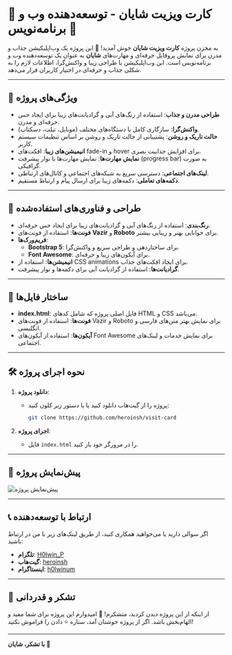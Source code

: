 # 📂 **کارت ویزیت شایان - توسعه‌دهنده وب و برنامه‌نویس** 🌟  

به مخزن پروژه **کارت ویزیت شایان** خوش آمدید! 🎉 این پروژه یک وب‌اپلیکیشن جذاب و مدرن برای نمایش پروفایل حرفه‌ای و مهارت‌های **شایان** به عنوان یک توسعه‌دهنده وب و برنامه‌نویس است. این وب‌اپلیکیشن با طراحی زیبا و واکنش‌گرا، اطلاعات لازم را به شکلی جذاب و حرفه‌ای در اختیار کاربران قرار می‌دهد.  

---

## 🚀 **ویژگی‌های پروژه**  

- **طراحی مدرن و جذاب**: استفاده از رنگ‌های آبی و گرادیانت‌های زیبا برای ایجاد حس حرفه‌ای و مدرن.  
- **واکنش‌گرا**: سازگاری کامل با دستگاه‌های مختلف (موبایل، تبلت، دسکتاپ).  
- **حالت تاریک و روشن**: پشتیبانی از حالت تاریک و روشن بر اساس تنظیمات سیستم کاربر.  
- **انیمیشن‌های زیبا**: افکت‌های fade-in و hover برای افزایش جذابیت بصری.  
- **نمایش مهارت‌ها**: نمایش مهارت‌ها با نوار پیشرفت (progress bar) به صورت گرافیکی.  
- **لینک‌های اجتماعی**: دسترسی سریع به شبکه‌های اجتماعی و کانال‌های ارتباطی.  
- **دکمه‌های تعاملی**: دکمه‌های زیبا برای ارسال پیام و ارتباط مستقیم.  

---

## 🎨 **طراحی و فناوری‌های استفاده‌شده**  

- **رنگ‌بندی**: استفاده از رنگ‌های آبی و گرادیانت‌های زیبا برای ایجاد حس حرفه‌ای.  
- **فونت‌ها**: استفاده از فونت‌های **Vazir** و **Roboto** برای خوانایی بهتر و زیبایی بیشتر.  
- **فریم‌ورک‌ها**:  
  - **Bootstrap 5**: برای ساختاردهی و طراحی سریع و واکنش‌گرا.  
  - **Font Awesome**: برای آیکون‌های زیبا و حرفه‌ای.  
- **انیمیشن‌ها**: استفاده از CSS animations برای ایجاد افکت‌های جذاب.  
- **گرادیانت‌ها**: استفاده از گرادیانت آبی برای دکمه‌ها و نوار پیشرفت.  

---

## 📂 **ساختار فایل‌ها**  

- **index.html**: فایل اصلی پروژه که شامل کدهای HTML و CSS می‌باشد.  
- **فونت‌ها**: استفاده از فونت‌های Vazir و Roboto برای نمایش بهتر متن‌های فارسی و انگلیسی.  
- **آیکون‌ها**: استفاده از آیکون‌های Font Awesome برای نمایش خدمات و لینک‌های اجتماعی.  

---

## 🛠️ **نحوه اجرای پروژه**  

1. **دانلود پروژه**:  
   - پروژه را از گیت‌هاب دانلود کنید یا با دستور زیر کلون کنید:  
     ```bash
     git clone https://github.com/heroinsh/visit-card
     ```

2. **اجرای پروژه**:  
   - فایل `index.html` را در مرورگر خود باز کنید.  

---

## 📸 **پیش‌نمایش پروژه**  

![پیش‌نمایش پروژه](https://i.postimg.cc/1t33kKVR/photo-2025-01-24-16-46-26.jpg)  

---

## 📞 **ارتباط با توسعه‌دهنده**  

اگر سوالی دارید یا می‌خواهید همکاری کنید، از طریق لینک‌های زیر با من در ارتباط باشید:  

- **تلگرام**: [H0lwin_P](https://t.me/H0lwin_P)  
- **گیت‌هاب**: [heroinsh](https://github.com/heroinsh)  
- **اینستاگرام**: [h0lwinum](https://www.instagram.com/h0lwinum?igsh=MWU2eWI4dXBpOTllMA==)  

---

## 🙏 **تشکر و قدردانی**  

از اینکه از این پروژه دیدن کردید، متشکرم! 🙌 امیدوارم این پروژه برای شما مفید و الهام‌بخش باشد. اگر از پروژه خوشتان آمد، ستاره ⭐ دادن را فراموش نکنید!  

---

**با تشکر، شایان** 🚀
